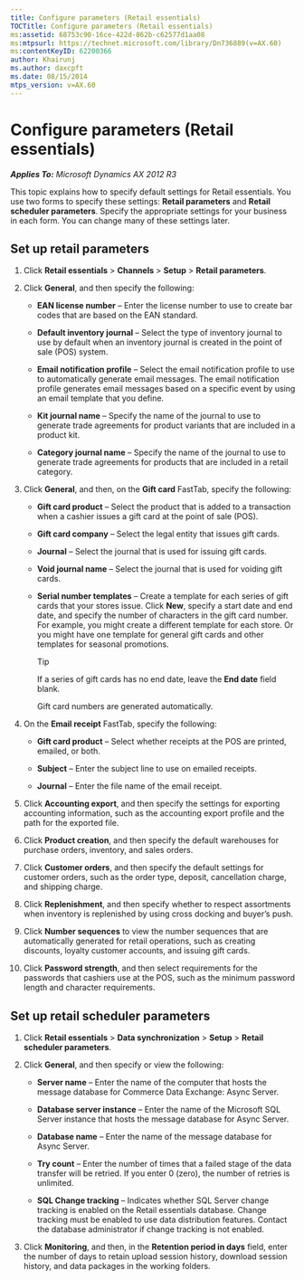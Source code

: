 ```yaml
---
title: Configure parameters (Retail essentials)
TOCTitle: Configure parameters (Retail essentials)
ms:assetid: 68753c90-16ce-422d-862b-c62577d1aa08
ms:mtpsurl: https://technet.microsoft.com/library/Dn736889(v=AX.60)
ms:contentKeyID: 62200366
author: Khairunj
ms.author: daxcpft
ms.date: 08/15/2014
mtps_version: v=AX.60
---
```


# Configure parameters (Retail essentials) 


_**Applies To:** Microsoft Dynamics AX 2012 R3_

This topic explains how to specify default settings for Retail essentials. You use two forms to specify these settings: **Retail parameters** and **Retail scheduler parameters**. Specify the appropriate settings for your business in each form. You can change many of these settings later.

## Set up retail parameters

1.  Click **Retail essentials** \> **Channels** \> **Setup** \> **Retail parameters**.

2.  Click **General**, and then specify the following:
    
      - **EAN license number** – Enter the license number to use to create bar codes that are based on the EAN standard.
    
      - **Default inventory journal** – Select the type of inventory journal to use by default when an inventory journal is created in the point of sale (POS) system.
    
      - **Email notification profile** – Select the email notification profile to use to automatically generate email messages. The email notification profile generates email messages based on a specific event by using an email template that you define.
    
      - **Kit journal name** – Specify the name of the journal to use to generate trade agreements for product variants that are included in a product kit.
    
      - **Category journal name** – Specify the name of the journal to use to generate trade agreements for products that are included in a retail category.

3.  Click **General**, and then, on the **Gift card** FastTab, specify the following:
    
      - **Gift card product** – Select the product that is added to a transaction when a cashier issues a gift card at the point of sale (POS).
    
      - **Gift card company** – Select the legal entity that issues gift cards.
    
      - **Journal** – Select the journal that is used for issuing gift cards.
    
      - **Void journal name** – Select the journal that is used for voiding gift cards.
    
      - **Serial number templates** – Create a template for each series of gift cards that your stores issue. Click **New**, specify a start date and end date, and specify the number of characters in the gift card number. For example, you might create a different template for each store. Or you might have one template for general gift cards and other templates for seasonal promotions.
        

        > [!TIP]
        > <P>If a series of gift cards has no end date, leave the <STRONG>End date</STRONG> field blank.</P>
        > <P>Gift card numbers are generated automatically.</P>



4.  On the **Email receipt** FastTab, specify the following:
    
      - **Gift card product** – Select whether receipts at the POS are printed, emailed, or both.
    
      - **Subject** – Enter the subject line to use on emailed receipts.
    
      - **Journal** – Enter the file name of the email receipt.

5.  Click **Accounting export**, and then specify the settings for exporting accounting information, such as the accounting export profile and the path for the exported file.

6.  Click **Product creation**, and then specify the default warehouses for purchase orders, inventory, and sales orders.

7.  Click **Customer orders**, and then specify the default settings for customer orders, such as the order type, deposit, cancellation charge, and shipping charge.

8.  Click **Replenishment**, and then specify whether to respect assortments when inventory is replenished by using cross docking and buyer’s push.

9.  Click **Number sequences** to view the number sequences that are automatically generated for retail operations, such as creating discounts, loyalty customer accounts, and issuing gift cards.

10. Click **Password strength**, and then select requirements for the passwords that cashiers use at the POS, such as the minimum password length and character requirements.

## Set up retail scheduler parameters

1.  Click **Retail essentials** \> **Data synchronization** \> **Setup** \> **Retail scheduler parameters**.

2.  Click **General**, and then specify or view the following:
    
      - **Server name** – Enter the name of the computer that hosts the message database for Commerce Data Exchange: Async Server.
    
      - **Database server instance** – Enter the name of the Microsoft SQL Server instance that hosts the message database for Async Server.
    
      - **Database name** – Enter the name of the message database for Async Server.
    
      - **Try count** – Enter the number of times that a failed stage of the data transfer will be retried. If you enter 0 (zero), the number of retries is unlimited.
    
      - **SQL Change tracking** – Indicates whether SQL Server change tracking is enabled on the Retail essentials database. Change tracking must be enabled to use data distribution features. Contact the database administrator if change tracking is not enabled.

3.  Click **Monitoring**, and then, in the **Retention period in days** field, enter the number of days to retain upload session history, download session history, and data packages in the working folders.

  


